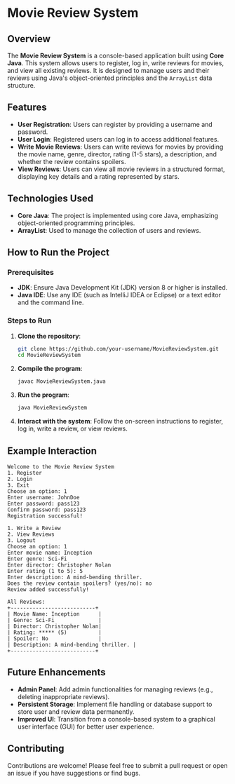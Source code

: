 
# Movie Review System

## Overview
The **Movie Review System** is a console-based application built using **Core Java**. This system allows users to register, log in, write reviews for movies, and view all existing reviews. It is designed to manage users and their reviews using Java's object-oriented principles and the `ArrayList` data structure.

## Features
- **User Registration**: Users can register by providing a username and password.
- **User Login**: Registered users can log in to access additional features.
- **Write Movie Reviews**: Users can write reviews for movies by providing the movie name, genre, director, rating (1-5 stars), a description, and whether the review contains spoilers.
- **View Reviews**: Users can view all movie reviews in a structured format, displaying key details and a rating represented by stars.

## Technologies Used
- **Core Java**: The project is implemented using core Java, emphasizing object-oriented programming principles.
- **ArrayList**: Used to manage the collection of users and reviews.

## How to Run the Project

### Prerequisites
- **JDK**: Ensure Java Development Kit (JDK) version 8 or higher is installed.
- **Java IDE**: Use any IDE (such as IntelliJ IDEA or Eclipse) or a text editor and the command line.
  
### Steps to Run
1. **Clone the repository**:
   ```bash
   git clone https://github.com/your-username/MovieReviewSystem.git
   cd MovieReviewSystem
   ```
   
2. **Compile the program**:
   ```bash
   javac MovieReviewSystem.java
   ```

3. **Run the program**:
   ```bash
   java MovieReviewSystem
   ```

4. **Interact with the system**: Follow the on-screen instructions to register, log in, write a review, or view reviews.

## Example Interaction
```
Welcome to the Movie Review System
1. Register
2. Login
3. Exit
Choose an option: 1
Enter username: JohnDoe
Enter password: pass123
Confirm password: pass123
Registration successful!

1. Write a Review
2. View Reviews
3. Logout
Choose an option: 1
Enter movie name: Inception
Enter genre: Sci-Fi
Enter director: Christopher Nolan
Enter rating (1 to 5): 5
Enter description: A mind-bending thriller.
Does the review contain spoilers? (yes/no): no
Review added successfully!

All Reviews:
+---------------------------+
| Movie Name: Inception      |
| Genre: Sci-Fi              |
| Director: Christopher Nolan|
| Rating: ***** (5)          |
| Spoiler: No                |
| Description: A mind-bending thriller. |
+---------------------------+
```

## Future Enhancements
- **Admin Panel**: Add admin functionalities for managing reviews (e.g., deleting inappropriate reviews).
- **Persistent Storage**: Implement file handling or database support to store user and review data permanently.
- **Improved UI**: Transition from a console-based system to a graphical user interface (GUI) for better user experience.

## Contributing
Contributions are welcome! Please feel free to submit a pull request or open an issue if you have suggestions or find bugs.
